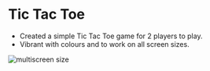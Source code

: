 # Tic Tac Toe

- Created a simple Tic Tac Toe game for 2 players to play. 
- Vibrant with colours and to work on all screen sizes. 

![multiscreen size](/assets/images/multiscreen-size.png)
